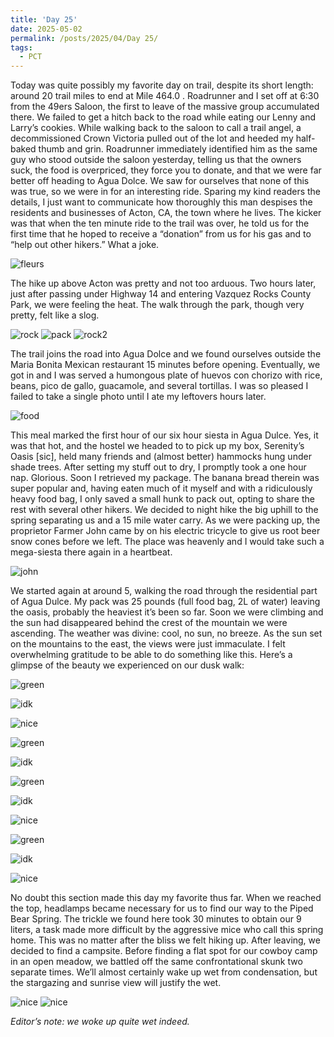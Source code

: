 ```yaml
---
title: 'Day 25'
date: 2025-05-02
permalink: /posts/2025/04/Day 25/
tags:
  - PCT
---
```


Today was quite possibly my favorite day on trail, despite its short length: around 20 trail miles to end at Mile 464.0 . Roadrunner and I set off at 6:30 from the 49ers Saloon, the first to leave of the massive group accumulated there. We failed to get a hitch back to the road while eating our Lenny and Larry’s cookies. While walking back to the saloon to call a trail angel, a decommissioned Crown Victoria pulled out of the lot and heeded my half-baked thumb and grin. Roadrunner immediately identified him as the same guy who stood outside the saloon yesterday, telling us that the owners suck, the food is overpriced, they force you to donate, and that we were far better off heading to Agua Dolce. We saw for ourselves that none of this was true, so we were in for an interesting ride. Sparing my kind readers the details, I just want to communicate how thoroughly this man despises the residents and businesses of Acton, CA, the town where he lives. The kicker was that when the ten minute ride to the trail was over, he told us for the first time that he hoped to receive a “donation” from us for his gas and to “help out other hikers.” What a joke. 

 ![fleurs](/images/IMG_4930.jpeg)

The hike up above Acton was pretty and not too arduous. Two hours later, just after passing under Highway 14 and entering Vazquez Rocks County Park, we were feeling the heat. The walk through the park, though very pretty, felt like a slog.

 ![rock](/images/IMG_4901.jpeg)
 ![pack](/images/IMG_1054.jpeg)
 ![rock2](/images/IMG_4906.jpeg)

The trail joins the road into Agua Dolce and we found ourselves outside the Maria Bonita Mexican restaurant 15 minutes before opening. Eventually, we got in and I was served a humongous plate of huevos con chorizo with rice, beans, pico de gallo, guacamole, and several tortillas. I was so pleased I failed to take a single photo until I ate my leftovers hours later.

 ![food](/images/IMG_4909.jpeg)

This meal marked the first hour of our six hour siesta in Agua Dulce. Yes, it was that hot, and the hostel we headed to to pick up my box, Serenity’s Oasis [sic], held many friends and (almost better) hammocks hung under shade trees. After setting my stuff out to dry, I promptly took a one hour nap. Glorious. Soon I retrieved my package. The banana bread therein was super popular and, having eaten much of it myself and with a ridiculously heavy food bag, I only saved a small hunk to pack out, opting to share the rest with several other hikers. We decided to night hike the big uphill to the spring separating us and a 15 mile water carry. As we were packing up, the proprietor Farmer John came by on his electric tricycle to give us root beer snow cones before we left. The place was heavenly and I would take such a mega-siesta there again in a heartbeat.  

 ![john](/images/IMG_4910.jpeg)

We started again at around 5, walking the road through the residential part of Agua Dulce. My pack was 25 pounds (full food bag, 2L of water) leaving the oasis, probably the heaviest it’s been so far. Soon we were climbing and the sun had disappeared behind the crest of the mountain we were ascending. The weather was divine: cool, no sun, no breeze. As the sun set on the mountains to the east, the views were just immaculate. I felt overwhelming gratitude to be able to do something like this. Here’s a glimpse of the beauty we experienced on our dusk walk:

 ![green](/images/IMG_4917.jpeg)

 ![idk](/images/IMG_4919.jpeg)

 ![nice](/images/IMG_4920.jpeg)

![green](/images/IMG_4921.jpeg)

 ![idk](/images/IMG_4923.jpeg)

![green](/images/IMG_4927.jpeg)

 ![idk](/images/IMG_4928.jpeg)

 ![nice](/images/IMG_4929.jpeg)

![green](/images/IMG_1078.jpeg)

 ![idk](/images/IMG_4930.jpeg)

 ![nice](/images/IMG_4931.jpeg)

No doubt this section made this day my favorite thus far. When we reached the top, headlamps became necessary for us to find our way to the Piped Bear Spring. The trickle we found here took 30 minutes to obtain our 9 liters, a task made more difficult by the aggressive mice who call this spring home. This was no matter after the bliss we felt hiking up. After leaving, we decided to find a campsite. Before finding a flat spot for our cowboy camp in an open meadow, we battled off the same confrontational skunk two separate times. We’ll almost certainly wake up wet from condensation, but the stargazing and sunrise view will justify the wet.

 ![nice](/images/IMG_4935.jpeg)
 ![nice](/images/IMG_4936.jpeg)

*Editor’s note: we woke up quite wet indeed.*